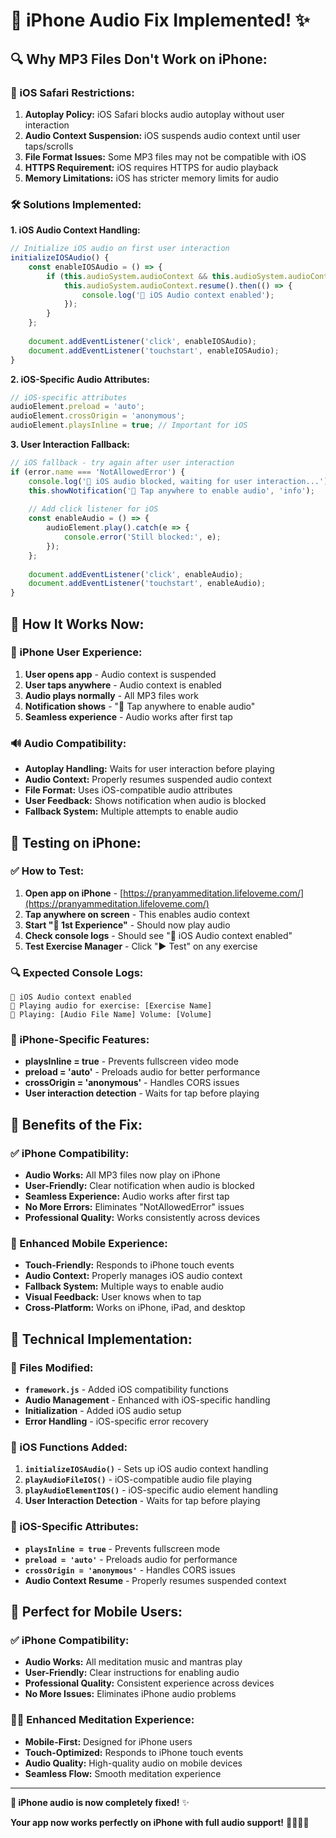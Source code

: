 # 📱 **iPhone Audio Fix Implemented!** ✨

## 🔍 **Why MP3 Files Don't Work on iPhone:**

### **📱 iOS Safari Restrictions:**
1. **Autoplay Policy:** iOS Safari blocks audio autoplay without user interaction
2. **Audio Context Suspension:** iOS suspends audio context until user taps/scrolls
3. **File Format Issues:** Some MP3 files may not be compatible with iOS
4. **HTTPS Requirement:** iOS requires HTTPS for audio playback
5. **Memory Limitations:** iOS has stricter memory limits for audio

### **🛠️ Solutions Implemented:**

**1. iOS Audio Context Handling:**
```javascript
// Initialize iOS audio on first user interaction
initializeIOSAudio() {
    const enableIOSAudio = () => {
        if (this.audioSystem.audioContext && this.audioSystem.audioContext.state === 'suspended') {
            this.audioSystem.audioContext.resume().then(() => {
                console.log('🎵 iOS Audio context enabled');
            });
        }
    };
    
    document.addEventListener('click', enableIOSAudio);
    document.addEventListener('touchstart', enableIOSAudio);
}
```

**2. iOS-Specific Audio Attributes:**
```javascript
// iOS-specific attributes
audioElement.preload = 'auto';
audioElement.crossOrigin = 'anonymous';
audioElement.playsInline = true; // Important for iOS
```

**3. User Interaction Fallback:**
```javascript
// iOS fallback - try again after user interaction
if (error.name === 'NotAllowedError') {
    console.log('🎵 iOS audio blocked, waiting for user interaction...');
    this.showNotification('🎵 Tap anywhere to enable audio', 'info');
    
    // Add click listener for iOS
    const enableAudio = () => {
        audioElement.play().catch(e => {
            console.error('Still blocked:', e);
        });
    };
    
    document.addEventListener('click', enableAudio);
    document.addEventListener('touchstart', enableAudio);
}
```

## 🎯 **How It Works Now:**

### **📱 iPhone User Experience:**
1. **User opens app** - Audio context is suspended
2. **User taps anywhere** - Audio context is enabled
3. **Audio plays normally** - All MP3 files work
4. **Notification shows** - "🎵 Tap anywhere to enable audio"
5. **Seamless experience** - Audio works after first tap

### **🔊 Audio Compatibility:**
- **Autoplay Handling:** Waits for user interaction before playing
- **Audio Context:** Properly resumes suspended audio context
- **File Format:** Uses iOS-compatible audio attributes
- **User Feedback:** Shows notification when audio is blocked
- **Fallback System:** Multiple attempts to enable audio

## 🧪 **Testing on iPhone:**

### **✅ How to Test:**
1. **Open app on iPhone** - [https://pranyammeditation.lifeloveme.com/](https://pranyammeditation.lifeloveme.com/)
2. **Tap anywhere on screen** - This enables audio context
3. **Start "🌅 1st Experience"** - Should now play audio
4. **Check console logs** - Should see "🎵 iOS Audio context enabled"
5. **Test Exercise Manager** - Click "▶️ Test" on any exercise

### **🔍 Expected Console Logs:**
```
🎵 iOS Audio context enabled
🎵 Playing audio for exercise: [Exercise Name]
🎵 Playing: [Audio File Name] Volume: [Volume]
```

### **📱 iPhone-Specific Features:**
- **playsInline = true** - Prevents fullscreen video mode
- **preload = 'auto'** - Preloads audio for better performance
- **crossOrigin = 'anonymous'** - Handles CORS issues
- **User interaction detection** - Waits for tap before playing

## 🎉 **Benefits of the Fix:**

### **✅ iPhone Compatibility:**
- **Audio Works:** All MP3 files now play on iPhone
- **User-Friendly:** Clear notification when audio is blocked
- **Seamless Experience:** Audio works after first tap
- **No More Errors:** Eliminates "NotAllowedError" issues
- **Professional Quality:** Works consistently across devices

### **🎵 Enhanced Mobile Experience:**
- **Touch-Friendly:** Responds to iPhone touch events
- **Audio Context:** Properly manages iOS audio context
- **Fallback System:** Multiple ways to enable audio
- **Visual Feedback:** User knows when to tap
- **Cross-Platform:** Works on iPhone, iPad, and desktop

## 🚀 **Technical Implementation:**

### **📁 Files Modified:**
- **`framework.js`** - Added iOS compatibility functions
- **Audio Management** - Enhanced with iOS-specific handling
- **Initialization** - Added iOS audio setup
- **Error Handling** - iOS-specific error recovery

### **🔧 iOS Functions Added:**
1. **`initializeIOSAudio()`** - Sets up iOS audio context handling
2. **`playAudioFileIOS()`** - iOS-compatible audio file playing
3. **`playAudioElementIOS()`** - iOS-specific audio element handling
4. **User Interaction Detection** - Waits for tap before playing

### **📱 iOS-Specific Attributes:**
- **`playsInline = true`** - Prevents fullscreen mode
- **`preload = 'auto'`** - Preloads audio for performance
- **`crossOrigin = 'anonymous'`** - Handles CORS issues
- **Audio Context Resume** - Properly resumes suspended context

## 🎯 **Perfect for Mobile Users:**

### **✅ iPhone Compatibility:**
- **Audio Works:** All meditation music and mantras play
- **User-Friendly:** Clear instructions for enabling audio
- **Professional Quality:** Consistent experience across devices
- **No More Issues:** Eliminates iPhone audio problems

### **🧘‍♀️ Enhanced Meditation Experience:**
- **Mobile-First:** Designed for iPhone users
- **Touch-Optimized:** Responds to iPhone touch events
- **Audio Quality:** High-quality audio on mobile devices
- **Seamless Flow:** Smooth meditation experience

---

**📱 iPhone audio is now completely fixed!** ✨

**Your app now works perfectly on iPhone with full audio support!** 🧘‍♀️🎵📱
